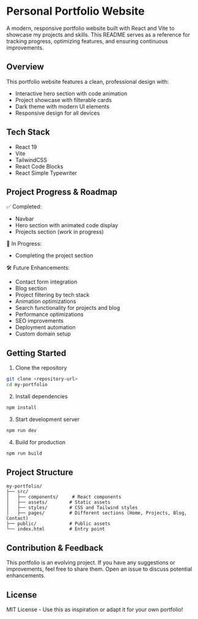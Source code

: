 # Personal Portfolio Website

A modern, responsive portfolio website built with React and Vite to showcase my projects and skills. This README serves as a reference for tracking progress, optimizing features, and ensuring continuous improvements.

## Overview

This portfolio website features a clean, professional design with:
- Interactive hero section with code animation
- Project showcase with filterable cards
- Dark theme with modern UI elements
- Responsive design for all devices

## Tech Stack

- React 19
- Vite
- TailwindCSS
- React Code Blocks
- React Simple Typewriter

## Project Progress & Roadmap

✅ Completed:
- Navbar
- Hero section with animated code display
- Projects section (work in progress)

🚧 In Progress:
- Completing the project section

🛠️ Future Enhancements:
- Contact form integration
- Blog section
- Project filtering by tech stack
- Animation optimizations
- Search functionality for projects and blog
- Performance optimizations
- SEO improvements
- Deployment automation
- Custom domain setup

## Getting Started

1. Clone the repository
```bash
git clone <repository-url>
cd my-portfolio
```

2. Install dependencies
```bash
npm install
```

3. Start development server
```bash
npm run dev
```

4. Build for production
```bash
npm run build
```

## Project Structure

```
my-portfolio/
├── src/
│   ├── components/     # React components
│   ├── assets/        # Static assets
│   ├── styles/        # CSS and Tailwind styles
│   ├── pages/         # Different sections (Home, Projects, Blog, Contact)
├── public/            # Public assets
└── index.html         # Entry point
```

## Contribution & Feedback

This portfolio is an evolving project. If you have any suggestions or improvements, feel free to share them. Open an issue to discuss potential enhancements.

## License

MIT License - Use this as inspiration or adapt it for your own portfolio!

